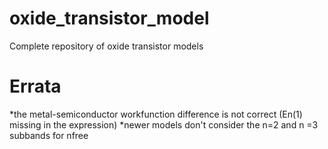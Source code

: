 # oxide_transistor_model
Complete repository of oxide transistor models
# Errata
*the metal-semiconductor workfunction difference is not correct (En(1) missing in the expression)
*newer models don't consider the n=2 and n =3 subbands for nfree
